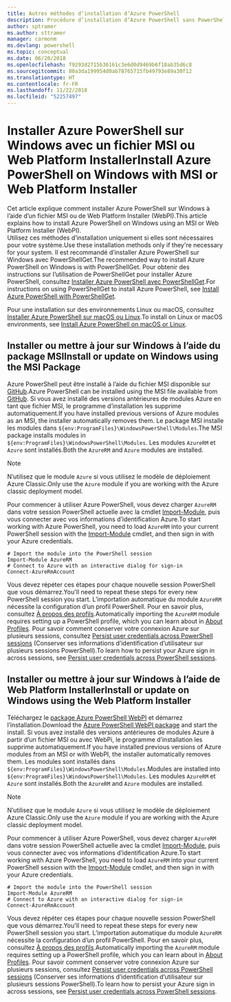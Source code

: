 ```yaml
---
title: Autres méthodes d’installation d’Azure PowerShell
description: Procédure d’installation d’Azure PowerShell sans PowerShellGet
author: sptramer
ms.author: sttramer
manager: carmonm
ms.devlang: powershell
ms.topic: conceptual
ms.date: 06/20/2018
ms.openlocfilehash: f9293d2715b36161c3e6d0d9469b6f18ab35d6c8
ms.sourcegitcommit: 80a3da199954d0ab78765715fb49793e89a30f12
ms.translationtype: HT
ms.contentlocale: fr-FR
ms.lasthandoff: 11/22/2018
ms.locfileid: "52257497"
---
```

# <a name="install-azure-powershell-on-windows-with-msi-or-web-platform-installer"></a><span data-ttu-id="6372d-103">Installer Azure PowerShell sur Windows avec un fichier MSI ou Web Platform Installer</span><span class="sxs-lookup"><span data-stu-id="6372d-103">Install Azure PowerShell on Windows with MSI or Web Platform Installer</span></span>

<span data-ttu-id="6372d-104">Cet article explique comment installer Azure PowerShell sur Windows à l’aide d’un fichier MSI ou de Web Platform Installer (WebPI).</span><span class="sxs-lookup"><span data-stu-id="6372d-104">This article explains how to install Azure PowerShell on Windows using an MSI or Web Platform Installer (WebPI).</span></span>  
<span data-ttu-id="6372d-105">Utilisez ces méthodes d’installation uniquement si elles sont nécessaires pour votre système.</span><span class="sxs-lookup"><span data-stu-id="6372d-105">Use these installation methods only if they're necessary for your system.</span></span> <span data-ttu-id="6372d-106">Il est recommandé d’installer Azure PowerShell sur Windows avec PowerShellGet.</span><span class="sxs-lookup"><span data-stu-id="6372d-106">The recommended way to install Azure PowerShell on Windows is with PowerShellGet.</span></span> <span data-ttu-id="6372d-107">Pour obtenir des instructions sur l’utilisation de PowerShellGet pour installer Azure PowerShell, consultez [Installer Azure PowerShell avec PowerShellGet](install-azurerm-ps.md).</span><span class="sxs-lookup"><span data-stu-id="6372d-107">For instructions on using PowerShellGet to install Azure PowerShell, see [Install Azure PowerShell with PowerShellGet](install-azurerm-ps.md).</span></span>

<span data-ttu-id="6372d-108">Pour une installation sur des environnements Linux ou macOS, consultez [Installer Azure PowerShell sur macOS ou Linux](install-azurermps-maclinux.md).</span><span class="sxs-lookup"><span data-stu-id="6372d-108">To install on Linux or macOS environments, see [Install Azure PowerShell on macOS or Linux](install-azurermps-maclinux.md).</span></span>

## <a name="install-or-update-on-windows-using-the-msi-package"></a><span data-ttu-id="6372d-109">Installer ou mettre à jour sur Windows à l’aide du package MSI</span><span class="sxs-lookup"><span data-stu-id="6372d-109">Install or update on Windows using the MSI Package</span></span>

<span data-ttu-id="6372d-110">Azure PowerShell peut être installé à l’aide du fichier MSI disponible sur [GitHub](https://github.com/Azure/azure-powershell/releases/tag/v5.7.0-April2018).</span><span class="sxs-lookup"><span data-stu-id="6372d-110">Azure PowerShell can be installed using the MSI file available from [GitHub](https://github.com/Azure/azure-powershell/releases/tag/v5.7.0-April2018).</span></span> <span data-ttu-id="6372d-111">Si vous avez installé des versions antérieures de modules Azure en tant que fichier MSI, le programme d’installation les supprime automatiquement.</span><span class="sxs-lookup"><span data-stu-id="6372d-111">If you have installed previous versions of Azure modules as an MSI, the installer automatically removes them.</span></span> <span data-ttu-id="6372d-112">Le package MSI installe les modules dans `${env:ProgramFiles}\WindowsPowerShell\Modules`.</span><span class="sxs-lookup"><span data-stu-id="6372d-112">The MSI package installs modules in `${env:ProgramFiles}\WindowsPowerShell\Modules`.</span></span> <span data-ttu-id="6372d-113">Les modules `AzureRM` et `Azure` sont installés.</span><span class="sxs-lookup"><span data-stu-id="6372d-113">Both the `AzureRM` and `Azure` modules are installed.</span></span>

> [!NOTE]
> <span data-ttu-id="6372d-114">N’utilisez que le module `Azure` si vous utilisez le modèle de déploiement Azure Classic.</span><span class="sxs-lookup"><span data-stu-id="6372d-114">Only use the `Azure` module if you are working with the Azure classic deployment model.</span></span>

<span data-ttu-id="6372d-115">Pour commencer à utiliser Azure PowerShell, vous devez charger `AzureRM` dans votre session PowerShell actuelle avec la cmdlet [Import-Module](/powershell/module/Microsoft.PowerShell.Core/Import-Module), puis vous connecter avec vos informations d’identification Azure.</span><span class="sxs-lookup"><span data-stu-id="6372d-115">To start working with Azure PowerShell, you need to load `AzureRM` into your current PowerShell session with the [Import-Module](/powershell/module/Microsoft.PowerShell.Core/Import-Module) cmdlet, and then sign in with your Azure credentials.</span></span>

```powershell-interactive
# Import the module into the PowerShell session
Import-Module AzureRM
# Connect to Azure with an interactive dialog for sign-in
Connect-AzureRmAccount
```

<span data-ttu-id="6372d-116">Vous devez répéter ces étapes pour chaque nouvelle session PowerShell que vous démarrez.</span><span class="sxs-lookup"><span data-stu-id="6372d-116">You'll need to repeat these steps for every new PowerShell session you start.</span></span> <span data-ttu-id="6372d-117">L’importation automatique du module `AzureRM` nécessite la configuration d’un profil PowerShell. Pour en savoir plus, consultez [À propos des profils](/powershell/module/microsoft.powershell.core/about/about_profiles).</span><span class="sxs-lookup"><span data-stu-id="6372d-117">Automatically importing the `AzureRM` module requires setting up a PowerShell profile, which you can learn about in [About Profiles](/powershell/module/microsoft.powershell.core/about/about_profiles).</span></span>
<span data-ttu-id="6372d-118">Pour savoir comment conserver votre connexion Azure sur plusieurs sessions, consultez [Persist user credentials across PowerShell sessions](context-persistence.md) (Conserver ses informations d’identification d’utilisateur sur plusieurs sessions PowerShell).</span><span class="sxs-lookup"><span data-stu-id="6372d-118">To learn how to persist your Azure sign in across sessions, see [Persist user credentials across PowerShell sessions](context-persistence.md).</span></span>

## <a name="install-or-update-on-windows-using-the-web-platform-installer"></a><span data-ttu-id="6372d-119">Installer ou mettre à jour sur Windows à l’aide de Web Platform Installer</span><span class="sxs-lookup"><span data-stu-id="6372d-119">Install or update on Windows using the Web Platform Installer</span></span>

<span data-ttu-id="6372d-120">Téléchargez le [package Azure PowerShell WebPI](http://aka.ms/webpi-azps) et démarrez l’installation.</span><span class="sxs-lookup"><span data-stu-id="6372d-120">Download the [Azure PowerShell WebPI package](http://aka.ms/webpi-azps) and start the install.</span></span> <span data-ttu-id="6372d-121">Si vous avez installé des versions antérieures de modules Azure à partir d’un fichier MSI ou avec WebPi, le programme d’installation les supprime automatiquement.</span><span class="sxs-lookup"><span data-stu-id="6372d-121">If you have installed previous versions of Azure modules from an MSI or with WebPI, the installer automatically removes them.</span></span> <span data-ttu-id="6372d-122">Les modules sont installés dans `${env:ProgramFiles}\WindowsPowerShell\Modules`.</span><span class="sxs-lookup"><span data-stu-id="6372d-122">Modules are installed into `${env:ProgramFiles}\WindowsPowerShell\Modules`.</span></span> <span data-ttu-id="6372d-123">Les modules `AzureRM` et `Azure` sont installés.</span><span class="sxs-lookup"><span data-stu-id="6372d-123">Both the `AzureRM` and `Azure` modules are installed.</span></span>

> [!NOTE]
> <span data-ttu-id="6372d-124">N’utilisez que le module `Azure` si vous utilisez le modèle de déploiement Azure Classic.</span><span class="sxs-lookup"><span data-stu-id="6372d-124">Only use the `Azure` module if you are working with the Azure classic deployment model.</span></span>

<span data-ttu-id="6372d-125">Pour commencer à utiliser Azure PowerShell, vous devez charger `AzureRM` dans votre session PowerShell actuelle avec la cmdlet [Import-Module](/powershell/module/Microsoft.PowerShell.Core/Import-Module), puis vous connecter avec vos informations d’identification Azure.</span><span class="sxs-lookup"><span data-stu-id="6372d-125">To start working with Azure PowerShell, you need to load `AzureRM` into your current PowerShell session with the [Import-Module](/powershell/module/Microsoft.PowerShell.Core/Import-Module) cmdlet, and then sign in with your Azure credentials.</span></span>

```powershell-interactive
# Import the module into the PowerShell session
Import-Module AzureRM
# Connect to Azure with an interactive dialog for sign-in
Connect-AzureRmAccount
```

<span data-ttu-id="6372d-126">Vous devez répéter ces étapes pour chaque nouvelle session PowerShell que vous démarrez.</span><span class="sxs-lookup"><span data-stu-id="6372d-126">You'll need to repeat these steps for every new PowerShell session you start.</span></span> <span data-ttu-id="6372d-127">L’importation automatique du module `AzureRM` nécessite la configuration d’un profil PowerShell. Pour en savoir plus, consultez [À propos des profils](/powershell/module/microsoft.powershell.core/about/about_profiles).</span><span class="sxs-lookup"><span data-stu-id="6372d-127">Automatically importing the `AzureRM` module requires setting up a PowerShell profile, which you can learn about in [About Profiles](/powershell/module/microsoft.powershell.core/about/about_profiles).</span></span>
<span data-ttu-id="6372d-128">Pour savoir comment conserver votre connexion Azure sur plusieurs sessions, consultez [Persist user credentials across PowerShell sessions](context-persistence.md) (Conserver ses informations d’identification d’utilisateur sur plusieurs sessions PowerShell).</span><span class="sxs-lookup"><span data-stu-id="6372d-128">To learn how to persist your Azure sign in across sessions, see [Persist user credentials across PowerShell sessions](context-persistence.md).</span></span>
